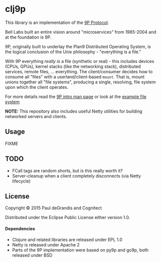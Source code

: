 # clj9p

This library is an implementation of the [9P Protocol](https://en.wikipedia.org/wiki/9P).

Bell Labs built an entire vision around "microservices" from 1985-2004 and at the foundation is 9P.

9P, originally built to underlay the Plan9 Distributed Operating System,
is the logical conclusion of the Unix philosophy - "everything is a file."

With 9P everything *really is* a file (synthetic or real) - this includes
devices (CPUs, GPUs), kernel stacks (like the networking stack), distributed services, remote files, ... everything.
The client/consumer decides how to consume all "files" with a userland/client-based
`mount`.  That is, mount unions together all "file systems", producing a single,
resolving, file system upon which the client operates.

For more details read the [9P intro man page](https://swtch.com/plan9port/man/man1/intro.html) or look at the
[example file system](./src/cognitect/clj9p/example.clj)

**NOTE:** This repository also includes useful Netty utilities for building
networked servers and clients.

## Usage

FIXME


## TODO

 * FCall tags are random shorts, but is this really worth it?
 * Server-cleanup when a client completely disconnects (via Netty lifecycle)


## License

Copyright © 2015 Paul deGrandis and Cognitect

Distributed under the Eclipse Public License either version 1.0.

#### Dependencies

 * Clojure and related libraries are released under EPL 1.0
 * Netty is released under Apache 2
 * Parts of the 9P implementation were based on py9p and go9p, both released under BSD

